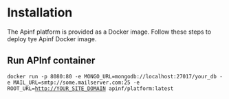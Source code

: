 # Installation

The Apinf platform is provided as a Docker image. Follow these steps to deploy tye Apinf Docker image.

## Run APInf container

`docker run -p 8080:80 -e MONGO_URL=mongodb://localhost:27017/your_db -e MAIL_URL=smtp://some.mailserver.com:25 -e ROOT_URL=`[`http://YOUR_SITE_DOMAIN`](http://YOUR_SITE_DOMAIN)` apinf/platform:latest`

